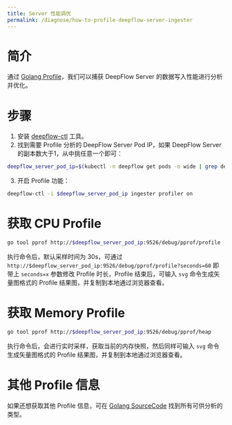 ```yaml
---
title: Server 性能调优
permalink: /diagnose/how-to-profile-deepflow-server-ingester
---
```


# 简介

通过 [Golang Profile](https://go.dev/blog/pprof)，我们可以捕获 DeepFlow Server 的数据写入性能进行分析并优化。

# 步骤

1. 安装 [deepflow-ctl](../install/upgrade/#%E5%8D%87%E7%BA%A7-deepflow-cli) 工具。
2. 找到需要 Profile 分析的 DeepFlow Server Pod IP，如果 DeepFlow Server 的副本数大于1，从中挑任意一个即可：
```bash
deepflow_server_pod_ip=$(kubectl -n deepflow get pods -o wide | grep deepflow-server | awk '{print $6}')
```
3. 开启 Profile 功能：
```bash
deepflow-ctl -i $deepflow_server_pod_ip ingester profiler on
```

# 获取 CPU Profile

```bash
go tool pprof http://$deepflow_server_pod_ip:9526/debug/pprof/profile
```
执行命令后，默认采样时间为 30s，可通过 `http://$deepflow_server_pod_ip:9526/debug/pprof/profile?seconds=60` 即带上 `seconds=x` 参数修改 Profile 时长，Profile 结束后，可输入 `svg` 命令生成矢量图格式的 Profile 结果图，并复制到本地通过浏览器查看。

# 获取 Memory Profile
```bash
go tool pprof http://$deepflow_server_pod_ip:9526/debug/pprof/heap
```
执行命令后，会进行实时采样，获取当前的内存快照，然后同样可输入 `svg` 命令生成矢量图格式的 Profile 结果图，并复制到本地通过浏览器查看。

# 其他 Profile 信息

如果还想获取其他 Profile 信息，可在 [Golang SourceCode](https://github.com/golang/go/blob/master/src/net/http/pprof/pprof.go#L350) 找到所有可供分析的类型。
